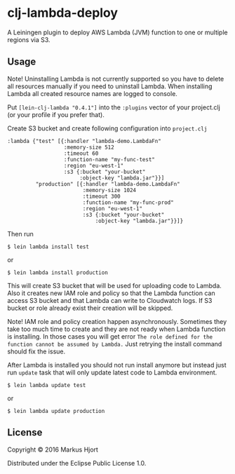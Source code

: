 # clj-lambda-deploy

A Leiningen plugin to deploy AWS Lambda (JVM) function to one or multiple regions via S3.

## Usage

Note! Uninstalling Lambda is not currently supported so you have to delete all resources manually if you need to uninstall Lambda. When installing Lambda all created resource names are logged to console.

Put `[lein-clj-lambda "0.4.1"]` into the `:plugins` vector of your project.clj (or your profile if you prefer that).

Create S3 bucket and create following configuration into `project.clj`

    :lambda {"test" [{:handler "lambda-demo.LambdaFn"
                      :memory-size 512
                      :timeout 60
                      :function-name "my-func-test"
                      :region "eu-west-1"
                      :s3 {:bucket "your-bucket"
                           :object-key "lambda.jar"}}]
             "production" [{:handler "lambda-demo.LambdaFn"
                            :memory-size 1024
                            :timeout 300
                            :function-name "my-func-prod"
                            :region "eu-west-1"
                            :s3 {:bucket "your-bucket"
                                :object-key "lambda.jar"}}]}

Then run

    $ lein lambda install test

or

    $ lein lambda install production

This will create S3 bucket that will be used for uploading code to Lambda.
Also it creates new IAM role and policy so that the Lambda function can access
S3 bucket and that Lambda can write to Cloudwatch logs.
If S3 bucket or role already exist their creation will be skipped.

Note! IAM role and policy creation happen asynchronously. Sometimes they take too much
time to create and they are not ready when Lambda function is installing. In those cases
you will get error `The role defined for the function cannot be assumed by Lambda.` Just retrying
the install command should fix the issue.

After Lambda is installed you should not run install anymore but instead just run
`update` task that will only update latest code to Lambda environment.

    $ lein lambda update test

or

    $ lein lambda update production

## License

Copyright © 2016 Markus Hjort

Distributed under the Eclipse Public License 1.0.
